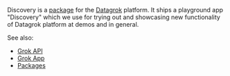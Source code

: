 Discovery is a [package](https://datagrok.ai/help/develop/develop#packages) for the [Datagrok](https://datagrok.ai) platform.
It ships a playground app "Discovery" which we use for trying out and showcasing new functionality of Datagrok platform at demos and in general.

See also: 

  * [Grok API](https://datagrok.ai/help/develop/js-api)
  * [Grok App](https://datagrok.ai/help/develop/develop#applications)
  * [Packages](https://datagrok.ai/help/develop/develop#packages)